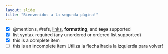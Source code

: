 ```yaml
---
layout: slide
title: "Bienvenidos a la segunda página!"
---
```

- [x] @mentions, #refs, [links](), **formatting**, and <del>tags</del> supported
- [x] list syntax required (any unordered or ordered list supported)
- [x] this is a complete item
- [ ] this is an incomplete item
Utiliza la flecha hacia la izquierda para volver!
